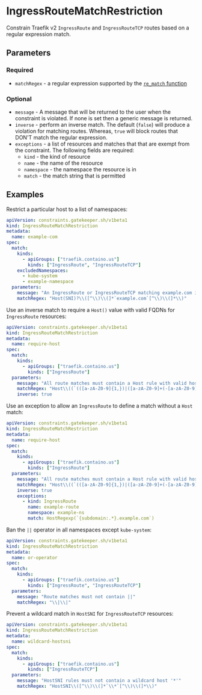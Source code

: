 # IngressRouteMatchRestriction

Constrain Traefik v2 `IngressRoute` and `IngressRouteTCP` routes based on
a regular expression match.

## Parameters

### Required

- `matchRegex` - a regular expression supported by the [`re_match`
  function](https://www.openpolicyagent.org/docs/latest/policy-reference/#regex)

### Optional

- `message` - A message that will be returned to the user when the constraint is
  violated. If none is set then a generic message is returned.
- `inverse` - perform an inverse match. The default (`false`) will produce a
  violation for matching routes. Whereas, `true` will block routes that DON'T
  match the regular expression.
- `exceptions` - a list of resources and matches that that are exempt from the
  constraint. The following fields are required:
  - `kind` - the kind of resource
  - `name` - the name of the resource
  - `namespace` - the namespace the resource is in
  - `match` - the match string that is permitted

## Examples

Restrict a particular host to a list of namespaces:

```yaml
apiVersion: constraints.gatekeeper.sh/v1beta1
kind: IngressRouteMatchRestriction
metadata:
  name: example-com
spec:
  match:
    kinds:
      - apiGroups: ["traefik.containo.us"]
        kinds: ["IngressRoute", "IngressRouteTCP"]
    excludedNamespaces:
      - kube-system
      - example-namespace
  parameters:
    message: "An IngressRoute or IngressRouteTCP matching example.com is not permitted in this namespace"
    matchRegex: "Host(SNI)?\\([^\\)\\(]*`example.com`[^\\)\\(]*\\)"
```

Use an inverse match to require a `Host()` value with valid FQDNs for
`IngressRoute` resources:

```yaml
apiVersion: constraints.gatekeeper.sh/v1beta1
kind: IngressRouteMatchRestriction
metadata:
  name: require-host
spec:
  match:
    kinds:
      - apiGroups: ["traefik.containo.us"]
        kinds: ["IngressRoute"]
  parameters:
    message: "All route matches must contain a Host rule with valid hostnames as defined by RFC 1123"
    matchRegex: "Host\\((`(([a-zA-Z0-9]{1,})|([a-zA-Z0-9]+(-[a-zA-Z0-9]+)*\\.)+[a-z]{2,})`(, ?)?)+\\)"
    inverse: true
```

Use an exception to allow an `IngressRoute` to define a match without a `Host`
match:

```yaml
apiVersion: constraints.gatekeeper.sh/v1beta1
kind: IngressRouteMatchRestriction
metadata:
  name: require-host
spec:
  match:
    kinds:
      - apiGroups: ["traefik.containo.us"]
        kinds: ["IngressRoute"]
  parameters:
    message: "All route matches must contain a Host rule with valid hostnames as defined by RFC 1123"
    matchRegex: "Host\\((`(([a-zA-Z0-9]{1,})|([a-zA-Z0-9]+(-[a-zA-Z0-9]+)*\\.)+[a-z]{2,})`(, ?)?)+\\)"
    inverse: true
    exceptions:
      - kind: IngressRoute
        name: example-route
        namespace: example-ns
        match: HostRegexp(`{subdomain:.*}.example.com`)
```

Ban the `||` operator in all namespaces except `kube-system`:

```yaml
apiVersion: constraints.gatekeeper.sh/v1beta1
kind: IngressRouteMatchRestriction
metadata:
  name: or-operator
spec:
  match:
    kinds:
      - apiGroups: ["traefik.containo.us"]
        kinds: ["IngressRoute", "IngressRouteTCP"]
  parameters:
    message: "Route matches must not contain ||"
    matchRegex: "\\|\\|"
```

Prevent a wildcard match in `HostSNI` for `IngressRouteTCP` resources:

```yaml
apiVersion: constraints.gatekeeper.sh/v1beta1
kind: IngressRouteMatchRestriction
metadata:
  name: wildcard-hostsni
spec:
  match:
    kinds:
      - apiGroups: ["traefik.containo.us"]
        kinds: ["IngressRouteTCP"]
  parameters:
    message: "HostSNI rules must not contain a wildcard host '*'"
    matchRegex: "HostSNI\\([^\\)\\(]*`\\*`[^\\)\\(]*\\)"
```
